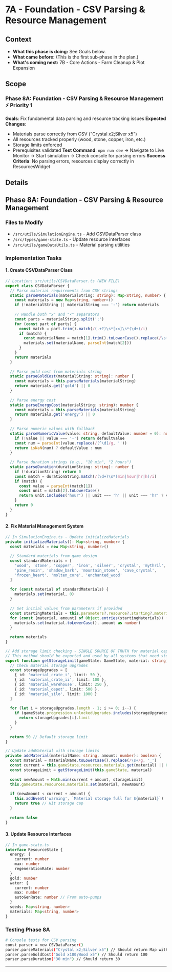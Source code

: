# 7A - Foundation - CSV Parsing & Resource Management

## Context
- **What this phase is doing:** See Goals below.
- **What came before:** (This is the first sub‑phase in the plan.)
- **What's coming next:** 7B - Core Actions - Farm Cleanup & Plot Expansion

## Scope
### Phase 8A: Foundation - CSV Parsing & Resource Management ⚡ Priority 1
**Goals**: Fix fundamental data parsing and resource tracking issues
**Expected Changes**: 
- Materials parse correctly from CSV ("Crystal x2;Silver x5")
- All resources tracked properly (wood, stone, copper, iron, etc.)
- Storage limits enforced
- Prerequisites validated
**Test Command**: `npm run dev` → Navigate to Live Monitor → Start simulation → Check console for parsing errors
**Success Criteria**: No parsing errors, resources display correctly in ResourcesWidget

## Details
## Phase 8A: Foundation - CSV Parsing & Resource Management
### Files to Modify
- `/src/utils/SimulationEngine.ts` - Add CSVDataParser class
- `/src/types/game-state.ts` - Update resource interfaces
- `/src/utils/gameDataUtils.ts` - Material parsing utilities

### Implementation Tasks

#### 1. Create CSVDataParser Class
```typescript
// Location: src/utils/CSVDataParser.ts (NEW FILE)
export class CSVDataParser {
  // Parse material requirements from CSV strings
  static parseMaterials(materialString: string): Map<string, number> {
    const materials = new Map<string, number>()
    if (!materialString || materialString === '-') return materials
    
    // Handle both "x" and "×" separators
    const parts = materialString.split(';')
    for (const part of parts) {
      const match = part.trim().match(/(.+?)\s*[x×]\s*(\d+)/i)
      if (match) {
        const materialName = match[1].trim().toLowerCase().replace(/\s+/g, '_')
        materials.set(materialName, parseInt(match[2]))
      }
    }
    return materials
  }
  
  // Parse gold cost from materials string
  static parseGoldCost(materialString: string): number {
    const materials = this.parseMaterials(materialString)
    return materials.get('gold') || 0
  }
  
  // Parse energy cost
  static parseEnergyCost(materialString: string): number {
    const materials = this.parseMaterials(materialString)
    return materials.get('energy') || 0
  }
  
  // Parse numeric values with fallback
  static parseNumericValue(value: string, defaultValue: number = 0): number {
    if (!value || value === '-') return defaultValue
    const num = parseInt(value.replace(/[^\d]/g, ''))
    return isNaN(num) ? defaultValue : num
  }
  
  // Parse duration strings (e.g., "10 min", "2 hours")
  static parseDuration(durationString: string): number {
    if (!durationString) return 0
    const match = durationString.match(/(\d+)\s*(min|hour|hr|h)/i)
    if (match) {
      const value = parseInt(match[1])
      const unit = match[2].toLowerCase()
      return unit.includes('hour') || unit === 'h' || unit === 'hr' ? value * 60 : value
    }
    return 0
  }
}
```

#### 2. Fix Material Management System
```typescript
// In SimulationEngine.ts - Update initializeMaterials
private initializeMaterials(): Map<string, number> {
  const materials = new Map<string, number>()
  
  // Standard materials from game design
  const standardMaterials = [
    'wood', 'stone', 'copper', 'iron', 'silver', 'crystal', 'mythril', 'obsidian',
    'pine_resin', 'shadow_bark', 'mountain_stone', 'cave_crystal', 
    'frozen_heart', 'molten_core', 'enchanted_wood'
  ]
  
  for (const material of standardMaterials) {
    materials.set(material, 0)
  }
  
  // Set initial values from parameters if provided
  const startingMaterials = this.parameters?.resource?.starting?.materials || {}
  for (const [material, amount] of Object.entries(startingMaterials)) {
    materials.set(material.toLowerCase(), amount as number)
  }
  
  return materials
}

// Add storage limit checking - SINGLE SOURCE OF TRUTH for material caps
// This method should be exported and used by all systems that need storage limits
export function getStorageLimit(gameState: GameState, material: string): number {
  // Check material storage upgrades
  const storageUpgrades = [
    { id: 'material_crate_i', limit: 50 },
    { id: 'material_crate_ii', limit: 100 },
    { id: 'material_warehouse', limit: 250 },
    { id: 'material_depot', limit: 500 },
    { id: 'material_silo', limit: 1000 }
  ]
  
  for (let i = storageUpgrades.length - 1; i >= 0; i--) {
    if (gameState.progression.unlockedUpgrades.includes(storageUpgrades[i].id)) {
      return storageUpgrades[i].limit
    }
  }
  
  return 50 // Default storage limit
}

// Update addMaterial with storage limits
private addMaterial(materialName: string, amount: number): boolean {
  const material = materialName.toLowerCase().replace(/\s+/g, '_')
  const current = this.gameState.resources.materials.get(material) || 0
  const storageLimit = getStorageLimit(this.gameState, material)
  
  const newAmount = Math.min(current + amount, storageLimit)
  this.gameState.resources.materials.set(material, newAmount)
  
  if (newAmount < current + amount) {
    this.addEvent('warning', `Material storage full for ${material}`)
    return true // Hit storage cap
  }
  
  return false
}
```

#### 3. Update Resource Interfaces
```typescript
// In game-state.ts
interface ResourceState {
  energy: {
    current: number
    max: number
    regenerationRate: number
  }
  gold: number
  water: {
    current: number
    max: number
    autoGenRate: number // From auto-pumps
  }
  seeds: Map<string, number>
  materials: Map<string, number>
}
```

### Testing Phase 8A
```bash
# Console tests for CSV parsing
const parser = new CSVDataParser()
parser.parseMaterials("Crystal x2;Silver x5") // Should return Map with crystal:2, silver:5
parser.parseGoldCost("Gold x100;Wood x5") // Should return 100
parser.parseDuration("30 min") // Should return 30
```

---
